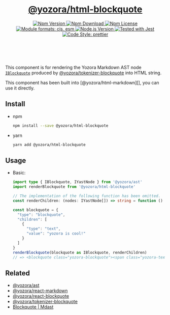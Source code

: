 <header>
  <h1 align="center">
    <a href="https://github.com/guanghechen/yozora-html/tree/main/packages/blockquote#readme">@yozora/html-blockquote</a>
  </h1>
  <div align="center">
    <a href="https://www.npmjs.com/package/@yozora/html-blockquote">
      <img
        alt="Npm Version"
        src="https://img.shields.io/npm/v/@yozora/html-blockquote.svg"
      />
    </a>
    <a href="https://www.npmjs.com/package/@yozora/html-blockquote">
      <img
        alt="Npm Download"
        src="https://img.shields.io/npm/dm/@yozora/html-blockquote.svg"
      />
    </a>
    <a href="https://www.npmjs.com/package/@yozora/html-blockquote">
      <img
        alt="Npm License"
        src="https://img.shields.io/npm/l/@yozora/html-blockquote.svg"
      />
    </a>
    <a href="#install">
      <img
        alt="Module formats: cjs, esm"
        src="https://img.shields.io/badge/module_formats-cjs%2C%20esm-green.svg"
      />
    </a>
    <a href="https://github.com/nodejs/node">
      <img
        alt="Node.js Version"
        src="https://img.shields.io/node/v/@yozora/html-blockquote"
      />
    </a>
    <a href="https://github.com/facebook/jest">
      <img
        alt="Tested with Jest"
        src="https://img.shields.io/badge/tested_with-jest-9c465e.svg"
      />
    </a>
    <a href="https://github.com/prettier/prettier">
      <img
        alt="Code Style: prettier"
        src="https://img.shields.io/badge/code_style-prettier-ff69b4.svg?style=flat-square"
      />
    </a>
  </div>
</header>
<br/>

This component is for rendering the Yozora Markdown AST node [`IBlockquote`][@yozora/ast] 
produced by [@yozora/tokenizer-blockquote][] into HTML string.

This component has been built into [@yozora/html-markdown][], you can use it directly.

## Install

* npm

  ```bash
  npm install --save @yozora/html-blockquote
  ```

* yarn

  ```bash
  yarn add @yozora/html-blockquote
  ```


## Usage

* Basic:

  ```typescript
  import type { IBlockquote, IYastNode } from '@yozora/ast'
  import renderBlockquote from '@yozora/html-blockquote'

  // The implementation of the following function has been omitted.
  const renderChildren: (nodes: IYastNode[]) => string = function () {}

  const blockquote = {
    "type": "blockquote",
    "children": [
      {
        "type": "text",
        "value": "yozora is cool!"
      }
    ]
  }
  renderBlockquote(blockquote as IBlockquote, renderChildren)
  // => <blockquote class="yozora-blockquote"><span class="yozora-text">yozora is cool!</span></blockquote>
  ```

## Related

* [@yozora/ast][]
* [@yozora/react-markdown][]
* [@yozora/react-blockquote][]
* [@yozora/tokenizer-blockquote][]
* [Blockquote | Mdast][mdast]


[@yozora/ast]: https://www.npmjs.com/package/@yozora/ast#blockquote
[@yozora/react-markdown]: https://www.npmjs.com/package/@yozora/react-markdown
[@yozora/tokenizer-blockquote]: https://www.npmjs.com/package/@yozora/tokenizer-blockquote
[@yozora/react-blockquote]: https://www.npmjs.com/package/@yozora/react-blockquote
[mdast]: https://github.com/syntax-tree/mdast#blockquote
